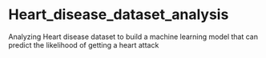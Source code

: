 # Heart_disease_dataset_analysis
Analyzing Heart disease dataset to build a machine learning model that can predict the likelihood of getting a heart attack
